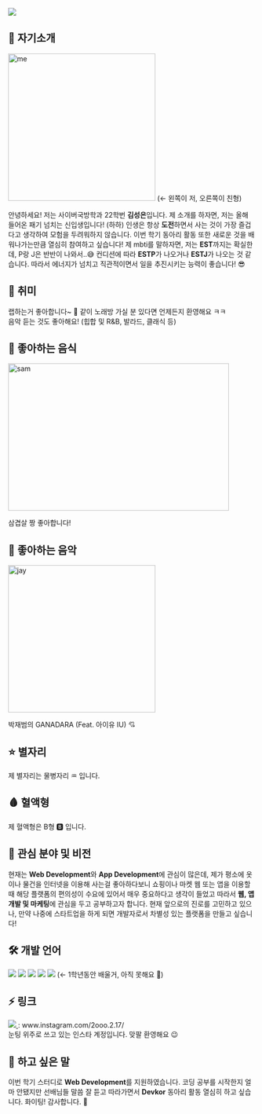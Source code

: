<!--
**000217/000217** is a ✨ _special_ ✨ repository because its `README.md` (this file) appears on your GitHub profile.

Here are some ideas to get you started:

- 🔭 I’m currently working on ...
- 🌱 I’m currently learning ...
- 👯 I’m looking to collaborate on ...
- 🤔 I’m looking for help with ...
- 💬 Ask me about ...
- 📫 How to reach me: ...
- 😄 Pronouns: ...
- ⚡ Fun fact: ...
-->

<p>
  <img src="https://capsule-render.vercel.app/api?type=waving&amp;height=250&amp;text=안녕하세요!&amp;fontAlign=60&amp;color=gradient" style="max-width: 100%;">
</p>

## 👋 자기소개

<p>
  <img src="https://postfiles.pstatic.net/MjAyMjAzMjFfODUg/MDAxNjQ3Nzk4OTI5NzE0.kdpkNIeUnmOHWjeVADsCS-36TkLovYPqN4UEkU1XxwMg.nJkegs-nkVH9dzKQbuCWlaefguFVpTM08V0I01q5oWwg.JPEG.geecbfdb/1647798615845.jpg?type=w966" alt="me" width="300" height="300"> (← 왼쪽이 저, 오른쪽이 친형)
</p> 

안녕하세요! 저는 사이버국방학과 22학번 **김성은**입니다. 제 소개를 하자면, 저는 올해 들어온 패기 넘치는 신입생입니다! (하하) 인생은 항상 **도전**하면서 사는 것이 가장 즐겁다고 생각하여 모험을 두려워하지 않습니다. 이번 학기 동아리 활동 또한 새로운 것을 배워나가는만큼 열심히 참여하고 싶습니다! 제 mbti를 말하자면, 저는 **EST**까지는 확실한데, P랑 J은 반반이 나와서..😅 컨디션에 따라 **ESTP**가 나오거나 **ESTJ**가 나오는 것 같습니다. 따라서 에너지가 넘치고 직관적이면서 일을 추진시키는 능력이 좋습니다! 😎

## 🎲 취미

 랩하는거 좋아합니다~ 🎤 같이 노래방 가실 분 있다면 언제든지 환영해요 ㅋㅋ <br>음악 듣는 것도 좋아해요! (힙합 및 R&B, 발라드, 클래식 등)
 
## 🍱 좋아하는 음식
<p>
  <img src="https://cdn.mindgil.com/news/photo/202103/70839_7148_1250.jpg" alt="sam" width="450" height="300">
</p>

삼겹살 짱 좋아합니다!
 
## 🎵 좋아하는 음악
<p>
  <img src="https://t2.genius.com/unsafe/432x432/https%3A%2F%2Fimages.genius.com%2Fdff6391544deb958a61baf250934dc62.1000x1000x1.png" alt="jay" width="300" height="300">
</p>

박재범의 GANADARA (Feat. 아이유 IU) 💘

## ⭐ 별자리
 제 별자리는 물병자리 ♒ 입니다.
 
## 🩸 혈액형
 제 혈액형은 B형 🅱 입니다.

## 🌱 관심 분야 및 비전

현재는 **Web Development**와 **App Development**에 관심이 많은데, 제가 평소에 옷이나 물건을 인터넷을 이용해 사는걸 좋아하다보니 쇼핑이나 마켓 웹 또는 앱을 이용할 때 해당 플랫폼의 편의성이 수요에 있어서 매우 중요하다고 생각이 들었고 따라서 **웹, 앱 개발 및 마케팅**에 관심을 두고 공부하고자 합니다. 현재 앞으로의 진로를 고민하고 있으나, 만약 나중에 스타트업을 하게 되면 개발자로서 차별성 있는 플랫폼을 만들고 싶습니다!

## 🛠 개발 언어

<p>
  <img src="https://img.shields.io/badge/C-a8b9cc?style=flat&logo=c&logoColor=ffffff"/>
  <img src="https://img.shields.io/badge/Java-007396?style=flat&logo=Java&logoColor=ffffff"/>
  <img src="https://img.shields.io/badge/Python-3776ab?style=flat&logo=Python&logoColor=ffffff"/>
  <img src="https://img.shields.io/badge/JavaScript-f7df1e?style=flat&logo=JavaScript&logoColor=ffffff"/>
  <img src="https://img.shields.io/badge/HTML5-e34f26?style=flat&logo=HTML5&logoColor=ffffff"/> (← 1학년동안 배울거, 아직 못해요 🥺)<br> 
</p>

## ⚡ 링크
<a href="https://www.instagram.com/2ooo.2.17/" target="_blank">
    <img src="https://img.shields.io/badge/Instagram-FF7DB4?style=flat&logo=Instagram&logoColor=ffffff"/>
</a> : www.instagram.com/2ooo.2.17/
<br> 눈팅 위주로 쓰고 있는 인스타 계정입니다. 맞팔 환영해요 😉

## 💬 하고 싶은 말
 이번 학기 스터디로 **Web Development**를 지원하였습니다. 코딩 공부를 시작한지 얼마 안됐지만 선배님들 말씀 잘 듣고 따라가면서 **Devkor** 동아리 활동 열심히 하고 싶습니다. 화이팅! 감사합니다. 🙂
